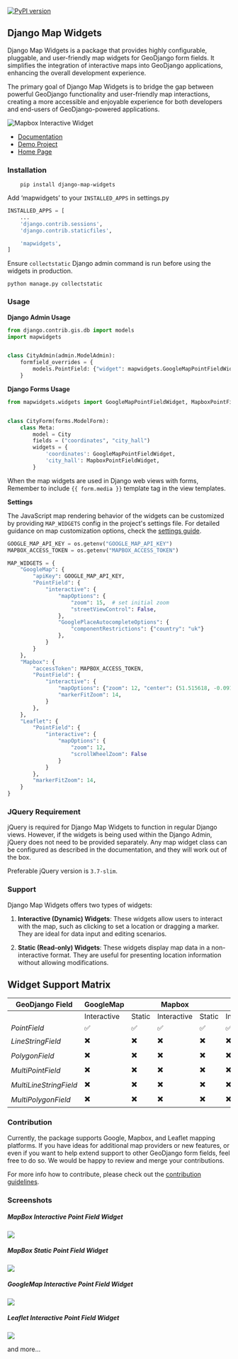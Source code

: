 [![PyPI version](https://badge.fury.io/py/django-map-widgets.svg)](https://badge.fury.io/py/django-map-widgets)

## Django Map Widgets

Django Map Widgets is a package that provides highly configurable, pluggable, and user-friendly map widgets for
GeoDjango form fields. It simplifies the integration of interactive maps into GeoDjango applications, enhancing the
overall development experience.

The primary goal of Django Map Widgets is to bridge the gap between powerful GeoDjango functionality and user-friendly
map interactions, creating a more accessible and enjoyable experience for both developers and end-users of
GeoDjango-powered applications.

![Mapbox Interactive Widget](https://github.com/erdem/django-map-widgets/assets/1518272/61719dc4-244b-4f70-ba66-23985bb1233a)

- [Documentation](http://django-map-widgets.readthedocs.io/)
- [Demo Project](https://github.com/erdem/django-map-widgets/tree/main/demo)
- [Home Page](https://github.com/erdem/django-map-widgets/)

### Installation

```shell
    pip install django-map-widgets
```

Add ‘mapwidgets’ to your `INSTALLED_APPS` in settings.py

```python
INSTALLED_APPS = [
    ...
    'django.contrib.sessions',
    'django.contrib.staticfiles',

    'mapwidgets',
]

```

Ensure `collectstatic` Django admin command is run before using the widgets in production.

```shell
python manage.py collectstatic
```

### Usage

**Django Admin Usage**

```python
from django.contrib.gis.db import models
import mapwidgets


class CityAdmin(admin.ModelAdmin):
    formfield_overrides = {
        models.PointField: {"widget": mapwidgets.GoogleMapPointFieldWidget}
    }
```

**Django Forms Usage**

```python
from mapwidgets.widgets import GoogleMapPointFieldWidget, MapboxPointFieldWidget


class CityForm(forms.ModelForm):
    class Meta:
        model = City
        fields = ("coordinates", "city_hall")
        widgets = {
            'coordinates': GoogleMapPointFieldWidget,
            'city_hall': MapboxPointFieldWidget,
        }


```

When the map widgets are used in Django web views with forms, Remember to include `{{ form.media }}` template tag in the
view templates.

**Settings**

The JavaScript map rendering behavior of the widgets can be customized by providing `MAP_WIDGETS` config in the
project's settings file. For detailed guidance on map customization options, check
the [settings guide](http://django-map-widgets.readthedocs.io/settings).

```python
GOOGLE_MAP_API_KEY = os.getenv("GOOGLE_MAP_API_KEY")
MAPBOX_ACCESS_TOKEN = os.getenv("MAPBOX_ACCESS_TOKEN")

MAP_WIDGETS = {
    "GoogleMap": {
        "apiKey": GOOGLE_MAP_API_KEY,
        "PointField": {
            "interactive": {
                "mapOptions": {
                    "zoom": 15,  # set initial zoom
                    "streetViewControl": False,
                },
                "GooglePlaceAutocompleteOptions": {
                    "componentRestrictions": {"country": "uk"}
                },
            }
        }
    },
    "Mapbox": {
        "accessToken": MAPBOX_ACCESS_TOKEN,
        "PointField": {
            "interactive": {
                "mapOptions": {"zoom": 12, "center": (51.515618, -0.091998)},
                "markerFitZoom": 14,
            }
        },
    },
    "Leaflet": {
        "PointField": {
            "interactive": {
                "mapOptions": {
                    "zoom": 12,
                    "scrollWheelZoom": False
                }
            }
        },
        "markerFitZoom": 14,
    }
}
```

### JQuery Requirement

jQuery is required for Django Map Widgets to function in regular Django views. However, if the widgets is being used
within the Django Admin, jQuery does not need to be provided separately. Any map widget class can be configured as
described in the documentation, and they will work out of the box.

Preferable jQuery version is `3.7-slim`.

### Support

Django Map Widgets offers two types of widgets:

1. **Interactive (Dynamic) Widgets**: These widgets allow users to interact with the map, such as clicking to set a
   location or dragging a marker. They are ideal for data input and editing scenarios.

2. **Static (Read-only) Widgets**: These widgets display map data in a non-interactive format. They are useful for
   presenting location information without allowing modifications.

**Widget Support Matrix**
---

| **GeoDjango Field**    | **GoogleMap** |        | **Mapbox**  |        | **Leaflet** |        |
|------------------------|---------------|--------|-------------|--------|-------------|--------|
|                        | Interactive   | Static | Interactive | Static | Interactive | Static |
| *PointField*           | ✅             | ✅      | ✅           | ✅      | ✅           | N/A    |
| *LineStringField*      | ✖️            | ✖️     | ✖️          | ✖️     | ✖️          | N/A    |
| *PolygonField*         | ✖️            | ✖️     | ✖️          | ✖️     | ✖️          | N/A    |
| *MultiPointField*      | ✖️            | ✖️     | ✖️          | ✖️     | ✖️          | N/A    |
| *MultiLineStringField* | ✖️            | ✖️     | ✖️          | ✖️     | ✖️          | N/A    |
| *MultiPolygonField*    | ✖️            | ✖️     | ✖️          | ✖️     | ✖️          | N/A    |

### Contribution

Currently, the package supports Google, Mapbox, and Leaflet mapping platforms. If you have ideas for additional map
providers or new features, or even if you want to help extend support to other GeoDjango form fields, feel free to do
so. We would be happy to review and merge your contributions.

For more info how to contribute, please check out
the [contribution guidelines](http://django-map-widgets.readthedocs.io/contribution).

### Screenshots

##### MapBox Interactive Point Field Widget

![](https://github.com/erdem/django-map-widgets/assets/1518272/78332233-c4eb-4469-a751-69a9f06e0c8b)

##### MapBox Static Point Field Widget

![](https://github.com/erdem/django-map-widgets/assets/1518272/f53079c0-cd2a-4115-ba11-c74c82bca890)

##### GoogleMap Interactive Point Field Widget

![](https://github.com/erdem/django-map-widgets/assets/1518272/6b779cf1-b758-4917-9c4a-82db9605a88f)

##### Leaflet Interactive Point Field Widget

![](https://github.com/erdem/django-map-widgets/assets/1518272/2da338aa-a280-4fd3-ae33-bc9e8ffe3b2c)

and more...